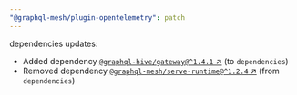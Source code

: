 ```yaml
---
"@graphql-mesh/plugin-opentelemetry": patch
---
```

dependencies updates:
  - Added dependency [`@graphql-hive/gateway@^1.4.1` ↗︎](https://www.npmjs.com/package/@graphql-hive/gateway/v/1.4.1) (to `dependencies`)
  - Removed dependency [`@graphql-mesh/serve-runtime@^1.2.4` ↗︎](https://www.npmjs.com/package/@graphql-mesh/serve-runtime/v/1.2.4) (from `dependencies`)
